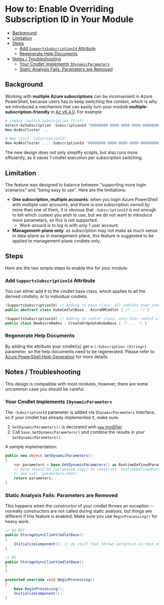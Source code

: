 # How to: Enable Overriding Subscription ID in Your Module

- [Background](#background)
- [Limitation](#limitation)
- [Steps](#steps)
  - [Add `SupportsSubscriptionId` Attribute](#add-supportssubscriptionid-attribute)
  - [Regenerate Help Documents](#regenerate-help-documents)
- [Notes / Troubleshooting](#notes--troubleshooting)
  - [Your Cmdlet Implements `IDynamicParameters`](#your-cmdlet-implements-idynamicparameters)
  - [Static Analysis Fails: Parameters are Removed](#static-analysis-fails-parameters-are-removed)

## Background

Working with **multiple Azure subscriptions** can be inconvenient in Azure PowerShell, because users has to keep switching the context, which is why we introduced a mechanism that can easily turn your module **multiple-subscription-friendly** in [Az v6.4.0](https://github.com/Azure/azure-powershell/blob/isra-fel-patch-1/ChangeLog.md#640---september-2021). For example

```powershell
# Legacy (switch subscription first)
Select-AzSubscription -SubscriptionId "00000000-0000-0000-0000-000000000000"
New-AzAksCluster ...

# New (just -SubscriptionId)
New-AzAksCluster ... -SubscriptionId "00000000-0000-0000-0000-000000000000"
```

The new design does not only simplify scripts, but also runs more efficiently, as it saves 1 cmdlet execution per subscription switching.

## Limitation

The feature was designed to balance between "supporting more login scenarios" and "being easy to use". Here are the limitations:

- **One subscription, multiple accounts**: when you login Azure PowerShell with multiple user accounts, and there is one subscription owned by more than one of them, it is obvious that `-SubscriptionId` is not enough to tell which context you wish to use, but we do not want to introduce more parameters, so this is not supported.
  - Work-around is to log in with only 1 user account.
- **Management-plane only**: as subscription may not make as much sense in data-plane as in management-plane, this feature is suggested to be applied to management-plane cmdlets only.

## Steps

Here are the two simple steps to enable this for your module:

### Add `SupportsSubscriptionId` Attribute

You can either add it to the cmdlet base class, which applies to all the derived cmdlets; or to individual cmdlets.

```csharp
[SupportsSubscriptionId] // Adding to base class: all cmdlets that inherit `KubeCmdletBase` will benefit
public abstract class KubeCmdletBase : AzureRMCmdlet { /* ... */ }

[SupportsSubscriptionId] // Adding to cmdlet class: only this cmdlet will benefit
public class NewAzureRmAks : CreateOrUpdateKubeBase { /* ... */ }
```

### Regenerate Help Documents

By adding the attribute your cmdlet(s) get a `[-Subscription <String>]` parameter, so the help documents need to be regenerated.
Please refer to [Azure PowerShell Help Generation](https://github.com/Azure/azure-powershell/blob/main/documentation/development-docs/help-generation.md) for more details.


## Notes / Troubleshooting

This design is compatible with most modules, however, there are some uncommon case you should be careful.

### Your Cmdlet Implements `IDynamicParameters`

The `-SubscriptionId` parameter is added via `IDynamicParameters` interface, so if your cmdlet has already implemented it, make sure:

1. `GetDynamicParameters()` is decorated with [`new` modifier](https://learn.microsoft.com/en-us/dotnet/csharp/language-reference/keywords/new-modifier).
1. Call `base.GetDynamicParameters()` and combine the results in your `GetDynamicParameters()`.

A sample implementation:

```csharp
public new object GetDynamicParameters()
{
    var parameters = base.GetDynamicParameters() as RuntimeDefinedParameterDictionary;
    // here should be customized logic to construct `RuntimeDefinedParameter` objects,
    // and call `parameters.Add()`
    return parameters;
}
```

### Static Analysis Fails: Parameters are Removed

This happens when the constructor of your cmdlet throws an exception -- normally constructors are not called during static analysis, but things are different if this feature is enabled.
Make sure you use `BeginProcessing()` for heavy work.

```csharp
// DO NOT
public StorageSyncClientCmdletBase()
{
    InitializeComponent(); // do stuff that throws exception in test environment, like an API call
}

// DO
public StorageSyncClientCmdletBase()
{
}

protected override void BeginProcessing()
{
    base.BeginProcessing();
    InitializeComponent();
}
```
